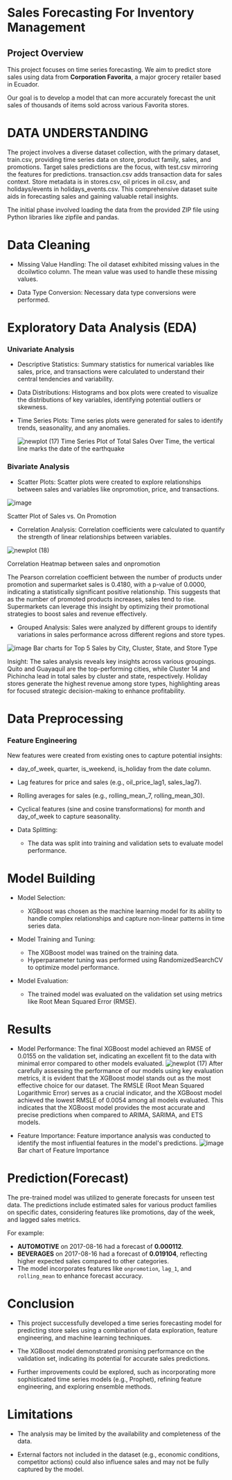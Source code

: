 # Sales Forecasting For Inventory Management

## Project Overview

This project focuses on time series forecasting. We aim to predict store sales using data from **Corporation Favorita**, a major grocery retailer based in Ecuador.

Our goal is to develop a model that can more accurately forecast the unit sales of thousands of items sold across various Favorita stores. 

# DATA UNDERSTANDING

The project involves a diverse dataset collection, with the primary dataset, train.csv, providing time series data on store, product family, sales, and promotions. Target sales predictions are the focus, with test.csv mirroring the features for predictions. transaction.csv adds transaction data for sales context. Store metadata is in stores.csv, oil prices in oil.csv, and holidays/events in holidays_events.csv. This comprehensive dataset suite aids in forecasting sales and gaining valuable retail insights.

The initial phase involved loading the data from the provided ZIP file using Python libraries like zipfile and pandas.

# Data Cleaning

- Missing Value Handling: The oil dataset exhibited missing values in the dcoilwtico column. The mean value was used to handle these missing values.
  
- Data Type Conversion: Necessary data type conversions were performed.

# Exploratory Data Analysis (EDA)

### Univariate Analysis

- Descriptive Statistics: Summary statistics for numerical variables like sales, price, and transactions were calculated to understand their central tendencies and variability.

- Data Distributions: Histograms and box plots were created to visualize the distributions of key variables, identifying potential outliers or skewness.

- Time Series Plots: Time series plots were generated for sales to identify trends, seasonality, and any anomalies.
  
  ![newplot (17)](https://github.com/user-attachments/assets/395e7428-769d-45e7-9fa8-fdd34b0c181b)
  Time Series Plot of Total Sales Over Time, the vertical line marks the date of the earthquake

### Bivariate Analysis

- Scatter Plots: Scatter plots were created to explore relationships between sales and variables like onpromotion, price, and transactions.

![image](https://github.com/user-attachments/assets/be80470c-74a8-4d35-a8d6-023867b85b91)

Scatter Plot of Sales vs. On Promotion

- Correlation Analysis: Correlation coefficients were calculated to quantify the strength of linear relationships between variables.

![newplot (18)](https://github.com/user-attachments/assets/c0167d86-8e55-4633-8952-f3234bbde725)

Correlation Heatmap between sales and onpromotion

The Pearson correlation coefficient between the number of products under promotion and supermarket sales is 0.4180, with a p-value of 0.0000, indicating a statistically significant positive relationship. This suggests that as the number of promoted products increases, sales tend to rise. Supermarkets can leverage this insight by optimizing their promotional strategies to boost sales and revenue effectively.

- Grouped Analysis: Sales were analyzed by different groups to identify variations in sales performance across different regions and store types.

![image](https://github.com/user-attachments/assets/7973a8cc-fd99-4440-a2ca-11fe4f06d2f6)
Bar charts for Top 5 Sales by City, Cluster, State, and Store Type

Insight: The sales analysis reveals key insights across various groupings. Quito and Guayaquil are the top-performing cities, while Cluster 14 and Pichincha lead in total sales by cluster and state, respectively. Holiday stores generate the highest revenue among store types, highlighting areas for focused strategic decision-making to enhance profitability.

# Data Preprocessing

### Feature Engineering

New features were created from existing ones to capture potential insights:
- day_of_week, quarter, is_weekend, is_holiday from the date column.

- Lag features for price and sales (e.g., oil_price_lag1, sales_lag7).

- Rolling averages for sales (e.g., rolling_mean_7, rolling_mean_30).

- Cyclical features (sine and cosine transformations) for month and day_of_week to capture seasonality.

- Data Splitting:
   - The data was split into training and validation sets to evaluate model performance.

# Model Building

- Model Selection:
   - XGBoost was chosen as the machine learning model for its ability to handle complex relationships and capture non-linear patterns in time series data.

- Model Training and Tuning:
   - The XGBoost model was trained on the training data.
   - Hyperparameter tuning was performed using RandomizedSearchCV to optimize model performance.

- Model Evaluation:
   - The trained model was evaluated on the validation set using metrics like Root Mean Squared Error (RMSE).

# Results

- Model Performance: The final XGBoost model achieved an RMSE of 0.0155 on the validation set, indicating an excellent fit to the data with minimal error compared to other models evaluated.
![newplot (17)](https://github.com/user-attachments/assets/efac61b3-4cf6-4d86-8603-a4f2bb47712d)
After carefully assessing the performance of our models using key evaluation metrics, it is evident that the XGBoost model stands out as the most effective choice for our dataset. The RMSLE (Root Mean Squared Logarithmic Error) serves as a crucial indicator, and the XGBoost model achieved the lowest RMSLE of 0.0054 among all models evaluated. This indicates that the XGBoost model provides the most accurate and precise predictions when compared to ARIMA, SARIMA, and ETS models.

- Feature Importance: Feature importance analysis was conducted to identify the most influential features in the model's predictions.
![image](https://github.com/user-attachments/assets/a51471df-866f-4397-bc83-ad8bc5036a46)
Bar chart of Feature Importance


# Prediction(Forecast)

The pre-trained model was utilized to generate forecasts for unseen test data. The predictions include estimated sales for various product families on specific dates, considering features like promotions, day of the week, and lagged sales metrics.


For example:
- **AUTOMOTIVE** on 2017-08-16 had a forecast of **0.000112**.
- **BEVERAGES** on 2017-08-16 had a forecast of **0.019104**, reflecting higher expected sales compared to other categories.
- The model incorporates features like `onpromotion`, `lag_1`, and `rolling_mean` to enhance forecast accuracy.


# Conclusion

- This project successfully developed a time series forecasting model for predicting store sales using a combination of data exploration, feature engineering, and machine learning techniques.

- The XGBoost model demonstrated promising performance on the validation set, indicating its potential for accurate sales predictions.

- Further improvements could be explored, such as incorporating more sophisticated time series models (e.g., Prophet), refining feature engineering, and exploring ensemble methods.


# Limitations

- The analysis may be limited by the availability and completeness of the data.

- External factors not included in the dataset (e.g., economic conditions, competitor actions) could also influence sales and may not be fully captured by the model.






